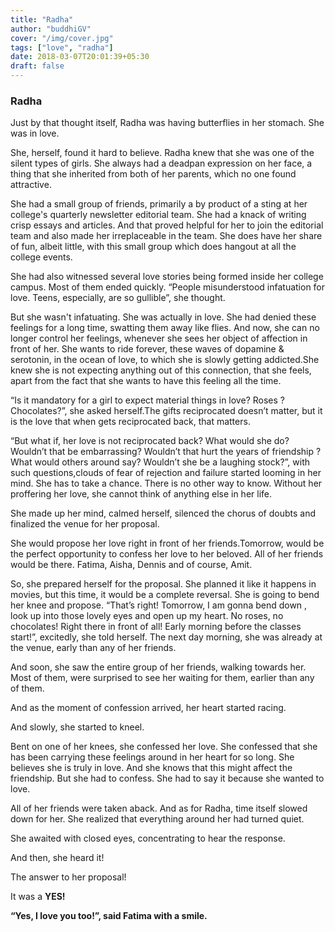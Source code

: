 ```yaml
---
title: "Radha"
author: "buddhiGV"
cover: "/img/cover.jpg"
tags: ["love", "radha"]
date: 2018-03-07T20:01:39+05:30
draft: false
---
```

### Radha 

Just by that thought itself, Radha was having butterflies in her stomach. She was in love.

<!--more-->
She, herself, found it hard to believe. Radha knew that she was one of the silent types of girls. She always had a deadpan expression on her face, a thing that she inherited from both of her parents, which no one found attractive. 

She had a small group of friends, primarily a by product of a sting at her college's quarterly newsletter editorial team. She had a knack of writing crisp essays and articles. And that proved helpful for her to join the editorial team and also made her irreplaceable in the team. She does have her share of fun, albeit little, with this small group which does hangout at all the college events. 

She had also witnessed several love stories being formed inside her college campus. Most of them ended quickly. “People misunderstood infatuation for love. Teens, especially, are so gullible”, she thought. 

But she wasn't infatuating. She was actually in love. She had denied these feelings for a long time, swatting them away like flies. And now, she can no longer control her feelings, whenever she sees her object of affection in front of her. She wants to ride forever, these waves of dopamine & serotonin, in the ocean of love, to which she is slowly getting addicted.She knew she is not expecting anything out of this connection, that she feels, apart from the fact that she wants to have this feeling all the time.

“Is it mandatory for a girl to expect material things in love? Roses ? Chocolates?”, she asked herself.The gifts reciprocated doesn’t matter, but it is the love that when gets reciprocated back, that matters. 

“But what if, her love is not reciprocated back? What would she do? Wouldn’t that be embarrassing? Wouldn’t that hurt the years of friendship ? What would others around say? Wouldn’t she be a laughing stock?”, with such questions,clouds of fear of rejection and failure started looming in her mind. She has to take a chance. There is no other way to know. Without her proffering her love, she cannot think of anything else in her life.

She made up her mind, calmed herself, silenced the chorus of doubts and finalized the venue for her proposal.

She would propose her love right in front of her friends.Tomorrow, would be the perfect opportunity to confess her love to her beloved. All of her friends would be there. Fatima, Aisha, Dennis and of course, Amit.

So, she prepared herself for the proposal. She planned it like it happens in movies, but this time, it would be a complete reversal. She is going to bend her knee and propose.
“That’s right! Tomorrow, I am gonna bend down , look up into those lovely eyes and open up my heart. No roses, no chocolates! Right there in front of all! Early morning before the classes start!”, excitedly, she told herself.
The next day morning, she was already at the venue, early than any of her friends. 

And soon, she saw the entire group of her friends, walking towards her. Most of them, were surprised to see her waiting for them, earlier than any of them.

And as the moment of confession arrived, her heart started racing. 

And slowly, she started to kneel.

Bent on one of her knees, she confessed her love. She confessed that she has been carrying these feelings around in her heart for so long. She believes she is truly in love. And she knows that this might affect the friendship. But she had to confess. She had to say it because she wanted to love.

All of her friends were taken aback. And as for Radha, time itself slowed down for her.
She realized that everything around her had turned quiet.

She awaited with closed eyes, concentrating to hear the response.

And then, she heard it!

The answer to her proposal!

It was a **YES!**

**“Yes, I love you too!”, said Fatima with a smile.**